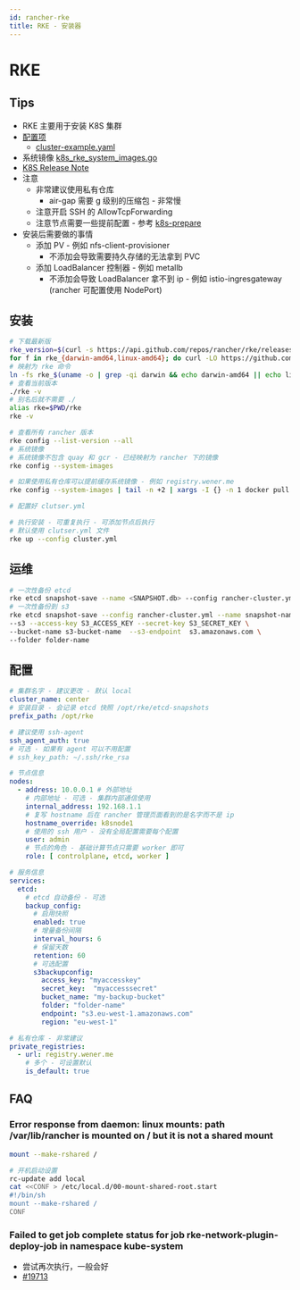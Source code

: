 ```yaml
---
id: rancher-rke
title: RKE - 安装器
---
```


# RKE
## Tips
* RKE 主要用于安装 K8S 集群
* [配置项](https://rancher.com/docs/rke/latest/en/config-options/)
  * [cluster-example.yaml](https://rancher.com/docs/rke/latest/en/example-yamls/)
* 系统镜像 [k8s_rke_system_images.go](https://github.com/rancher/kontainer-driver-metadata/blob/master/rke/k8s_rke_system_images.go)
* [K8S Release Note](https://kubernetes.io/docs/setup/release/notes/)
* 注意
  * 非常建议使用私有仓库
    * air-gap 需要 g 级别的压缩包 - 非常慢
  * 注意开启 SSH 的 AllowTcpForwarding
  * 注意节点需要一些提前配置 - 参考 [k8s-prepare](https://github.com/wenerme/alpine-admin/blob/master/roles/alpine/tasks/k8s-prepare.yaml)
* 安装后需要做的事情
  * 添加 PV - 例如 nfs-client-provisioner
    * 不添加会导致需要持久存储的无法拿到 PVC
  * 添加 LoadBalancer 控制器 - 例如 metallb
    * 不添加会导致 LoadBalancer 拿不到 ip - 例如 istio-ingresgateway (rancher 可配置使用 NodePort)

## 安装

```bash
# 下载最新版
rke_version=$(curl -s https://api.github.com/repos/rancher/rke/releases/latest | jq -r .tag_name)
for f in rke_{darwin-amd64,linux-amd64}; do curl -LO https://github.com/rancher/rke/releases/download/${rke_version}/$f; chmod +x $f; done;
# 映射为 rke 命令
ln -fs rke_$(uname -o | grep -qi darwin && echo darwin-amd64 || echo linux-amd64) rke
# 查看当前版本
./rke -v
# 别名后就不需要 ./
alias rke=$PWD/rke
rke -v

# 查看所有 rancher 版本
rke config --list-version --all
# 系统镜像
# 系统镜像不包含 quay 和 gcr - 已经映射为 rancher 下的镜像
rke config --system-images

# 如果使用私有仓库可以提前缓存系统镜像 - 例如 registry.wener.me
rke config --system-images | tail -n +2 | xargs -I {} -n 1 docker pull registry.wener.me/{}

# 配置好 clutser.yml

# 执行安装 - 可重复执行 - 可添加节点后执行
# 默认使用 clutser.yml 文件
rke up --config cluster.yml
```

## 运维
```bash
# 一次性备份 etcd
rke etcd snapshot-save --name <SNAPSHOT.db> --config rancher-cluster.yml
# 一次性备份到 s3
rke etcd snapshot-save --config rancher-cluster.yml --name snapshot-name  \
--s3 --access-key S3_ACCESS_KEY --secret-key S3_SECRET_KEY \
--bucket-name s3-bucket-name  --s3-endpoint  s3.amazonaws.com \
--folder folder-name
```

## 配置
```yaml
# 集群名字 - 建议更改 - 默认 local
cluster_name: center
# 安装目录 - 会记录 etcd 快照 /opt/rke/etcd-snapshots
prefix_path: /opt/rke

# 建议使用 ssh-agent
ssh_agent_auth: true
# 可选 - 如果有 agent 可以不用配置
# ssh_key_path: ~/.ssh/rke_rsa

# 节点信息
nodes:
  - address: 10.0.0.1 # 外部地址
    # 内部地址 - 可选 - 集群内部通信使用
    internal_address: 192.168.1.1
    # 复写 hostname 后在 rancher 管理页面看到的是名字而不是 ip
    hostname_override: k8snode1
    # 使用的 ssh 用户 - 没有全局配置需要每个配置
    user: admin
    # 节点的角色 - 基础计算节点只需要 worker 即可
    role: [ controlplane, etcd, worker ]

# 服务信息
services:
  etcd:
    # etcd 自动备份 - 可选
    backup_config:
      # 启用快照
      enabled: true
      # 增量备份间隔
      interval_hours: 6
      # 保留天数
      retention: 60
      # 可选配置
      s3backupconfig:
        access_key: "myaccesskey"
        secret_key:  "myaccesssecret"
        bucket_name: "my-backup-bucket"
        folder: "folder-name"
        endpoint: "s3.eu-west-1.amazonaws.com"
        region: "eu-west-1"

# 私有仓库 - 非常建议
private_registries:
  - url: registry.wener.me
    # 多个 - 可设置默认
    is_default: true
```

## FAQ
### Error response from daemon: linux mounts: path /var/lib/rancher is mounted on / but it is not a shared mount

```bash
mount --make-rshared /

# 开机启动设置
rc-update add local
cat <<CONF > /etc/local.d/00-mount-shared-root.start
#!/bin/sh
mount --make-rshared /
CONF
```

### Failed to get job complete status for job rke-network-plugin-deploy-job in namespace kube-system
* 尝试再次执行，一般会好
* [#19713](https://github.com/rancher/rancher/issues/19713)
